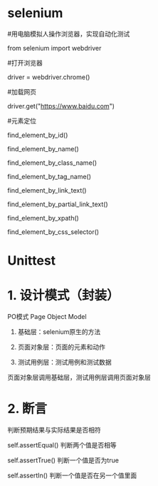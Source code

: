 # selenium
#用电脑模拟人操作浏览器，实现自动化测试

from selenium import webdriver

#打开浏览器

driver = webdriver.chrome()

#加载网页

driver.get("https://www.baidu.com")


#元素定位

find_element_by_id()

find_element_by_name()

find_element_by_class_name()

find_element_by_tag_name()

find_element_by_link_text()

find_element_by_partial_link_text()

find_element_by_xpath()

find_element_by_css_selector()


# Unittest

# 1. 设计模式（封装）

PO模式 Page Object Model

1. 基础层：selenium原生的方法

2. 页面对象层：页面的元素和动作

3. 测试用例层：测试用例和测试数据

页面对象层调用基础层，测试用例层调用页面对象层


# 2. 断言

判断预期结果与实际结果是否相符

self.assertEqual() 判断两个值是否相等

self.assertTrue() 判断一个值是否为true

self.assertIn() 判断一个值是否在另一个值里面
